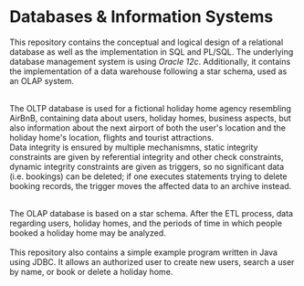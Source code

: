 <h1>Databases & Information Systems</h1>

This repository contains the conceptual and logical design of a relational database as well as the implementation in SQL and PL/SQL. 
The underlying database management system is using <i>Oracle 12c</i>. Additionally, it contains the implementation of a data warehouse following a star schema, used as an OLAP system.<br><br>

The OLTP database is used for a fictional holiday home agency resembling AirBnB, containing data about users, 
holiday homes, business aspects, but also information about the next airport of both the user's location and the 
holiday home's location, flights and tourist attractions. <br>
Data integrity is ensured by multiple mechanismns, 
static integrity constraints are given by referential integrity and other check constraints, dynamic integrity constraints are given as triggers, 
so no significant data (i.e. bookings) can be deleted; if one executes statements trying to delete booking records, 
the trigger moves the affected data to an archive instead. <br><br>

The OLAP database is based on a star schema. After the ETL process, data regarding users, holiday homes, and the periods of time in which people booked a holiday home may be analyzed. <br><br>
This repository also contains a simple example program written in Java using JDBC. It allows an authorized user to create new users, search a user by name, or book or delete a holiday home.